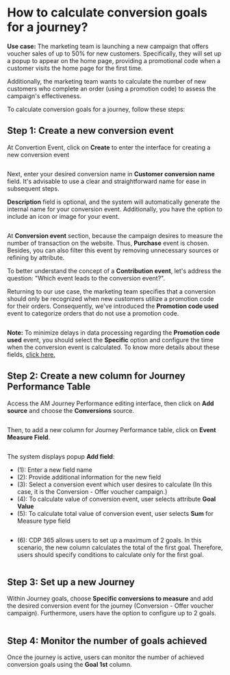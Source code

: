 # How to calculate conversion goals for a journey?

**Use case:** The marketing team is launching a new campaign that offers voucher sales of up to 50% for new customers. Specifically, they will set up a popup to appear on the home page, providing a promotional code when a customer visits the home page for the first time.&#x20;

Additionally, the marketing team wants to calculate the number of new customers who complete an order (using a promotion code) to assess the campaign's effectiveness.

To calculate conversion goals for a journey, follow these steps:

## Step 1: Create a new conversion event

At Convertion Event, click on **Create** to enter the interface for creating a new conversion event

<figure><img src="https://lh7-rt.googleusercontent.com/docsz/AD_4nXegpxn2kBdNciPUglfFjq8BI0Ij4BuvVBVh1Sy-o7sKqdllhhN-szjDwBC-mXihzKREC2jMqqXqk1yFpbSV_BKT4kTnkep6DsQt6WG98pODM63QjUHmfxrDbSIWGE2BNbJ3UVKm92Wqo5qLA_Zxf6fTgZxL?key=jqlrLHcQRq84j2mU-bHqrw" alt=""><figcaption></figcaption></figure>

Next, enter your desired conversion name in **Customer conversion name** field. It's advisable to use a clear and straightforward name for ease in subsequent steps.

**Description** field is optional, and the system will automatically generate the internal name for your conversion event. Additionally, you have the option to include an icon or image for your event.

<figure><img src="https://lh7-rt.googleusercontent.com/docsz/AD_4nXdgUiSH18VmMR8XX8GWhI4jGbc1tzJWvM0x2jHUoHBN6duMsbYfxl25Hv_SxjhFXK_f8DEemQIdmPzivzvo7Ke7f5V3WJph7OFHtvO0JaScRg5W0gO9FV7kCp7JtYrXkyE_wn-xnUHjHfynO2MjeywWMzo?key=jqlrLHcQRq84j2mU-bHqrw" alt=""><figcaption></figcaption></figure>

At **Conversion event** section, because the campaign desires to measure the number of transaction on the website. Thus, **Purchase** event is chosen. Besides, you can also filter this event by removing unnecessary sources or refining by attribute.

To better understand the concept of a **Contribution event**, let's address the question: "Which event leads to the conversion event?".&#x20;

Returning to our use case, the marketing team specifies that a conversion should only be recognized when new customers utilize a promotion code for their orders. Consequently, we've introduced the **Promotion code used** event to categorize orders that do not use a promotion code.

<figure><img src="https://lh7-rt.googleusercontent.com/docsz/AD_4nXeBm_fFyqibNSXqDktJjvMI2S-77luVSCh5M_T_qHV_uYkHS1fq8RvWSixydJSA4H1EfyAxC2KfDB633vfL7rLmKBG3PL2eAiqAyYzbFanYTwCdNnZc8T9NvA98o9wAdApmlG-eTMfiIpGrJDErJt8ws2GU?key=jqlrLHcQRq84j2mU-bHqrw" alt=""><figcaption></figcaption></figure>

**Note:** To minimize delays in data processing regarding the **Promotion code used** event, you should select the **Specific** option and configure the time when the conversion event is calculated. To know more details about these fields, [click here.](https://docs.antsomi.com/cdp-365-user-guide-en/data-hub/event-sources/conversion-event)

## Step 2: Create a new column for Journey Performance Table

Access the AM Journey Performance editing interface, then click on **Add source** and choose the **Conversions** source.

<figure><img src="https://lh7-rt.googleusercontent.com/docsz/AD_4nXeiSoDbxQ76wPuTrJ6i66NW1Io7uNBw51AF1u_ePzXCSQ0gpxHH439j9p7w16nIaAYQYTo22H9eSRCQU5ga3hBsSEQLevwZttQJkGcRGNnffKrAC9DPh9ziK1fQt4kjpmfuqJdgP9cFTbd95FL2_gqhogI?key=jqlrLHcQRq84j2mU-bHqrw" alt=""><figcaption></figcaption></figure>

Then, to add a new column for Journey Performance table, click on **Event Measure Field**.

<figure><img src="https://lh7-rt.googleusercontent.com/docsz/AD_4nXcSctq-rWwQ5aDV8bhPfJkHBKhmNXwiQnFwOpYyW83xIIreBdBC8WbrzIUhtltw8LAiPrsEFvGZgJoIaZ8i486oo6Djne0HH3Bsz0MdXybzKIgTHffPrzff84wNjz8BMLeDk3wqK8W6xj2w8zNEtR_yQBEo?key=jqlrLHcQRq84j2mU-bHqrw" alt=""><figcaption></figcaption></figure>

The system displays popup **Add field**:

* (1): Enter a new field name
* (2): Provide additional information for the new field
* (3): Select a conversion event which user desires to calculate (In this case, it is the Conversion - Offer voucher campaign.)
* (4): To calculate value of conversion event, user selects attribute **Goal Value**
* (5): To calculate total value of conversion event, user selects **Sum** for Measure type field

<figure><img src="https://lh7-rt.googleusercontent.com/docsz/AD_4nXdo9ToFwzmKNrbhlYQ2sD2G-WJUkm8H-chmvgmKVGMB7dEBBmafP5HerzKXolFnwW-yx-i9A6uSHuk3WmR8DdPqJ0Nrn9l62v1hZHqqjmTzbd9ofeaO5HUlhe6yBP0jTR03UZmNcJXH_9kCBDkGCjVFg10?key=jqlrLHcQRq84j2mU-bHqrw" alt=""><figcaption></figcaption></figure>

* (6): CDP 365 allows users to set up a maximum of 2 goals. In this scenario, the new column calculates the total of the first goal. Therefore, users should specify conditions to calculate only for the first goal.

<figure><img src="https://lh7-rt.googleusercontent.com/docsz/AD_4nXeqRtrSvGYDWkgyGWDKU5tRFp866755Z-aIyztSz2QAHTlOyovxAk5-3DSzhBDIROAzn5sUn1dwPvQPzu5ULrG5Fu7IBiad86SphIxPjJlfOQ1kmtdl4bM7TI9lA-jXlaru6IBmmeAyGcbWd24pN2XMzo0?key=jqlrLHcQRq84j2mU-bHqrw" alt=""><figcaption></figcaption></figure>

## Step 3: Set up a new Journey

Within Journey goals, choose **Specific conversions to measure** and add the desired conversion event for the journey (Conversion - Offer voucher campaign). Furthermore, users have the option to configure up to 2 goals.

<figure><img src="https://lh7-rt.googleusercontent.com/docsz/AD_4nXfUAUmHoYLlewYqs0Yg6vRlZ3liYFRIGyBfdZGohP3-cIlbfoGtP3fqg8moq4XdmZELpuNtsjaH9EyTbNjDZ55BalVNqy6tY7Oxvb1gjlx_f8_OsH6cEk-KvimwtJu03bzVWgrCmL2b2eJ2oLZPpLRJb0ct?key=jqlrLHcQRq84j2mU-bHqrw" alt=""><figcaption></figcaption></figure>

## Step 4: Monitor the number of goals achieved

Once the journey is active, users can monitor the number of achieved conversion goals using the **Goal 1st** column.

<figure><img src="https://lh7-rt.googleusercontent.com/docsz/AD_4nXehg0VfSLFZcbbd0bMf6xNxZiIUPkxsGqI3J99DSP0UmXCsbZBrHVnHHLCVeiaPdPq3FNjUtd7pqWljMT7SCFH7ZbJscxVaokUyGosQEp2NJ2saK9j29AFs7jKGVAuWX_DO9kL5Ay1FHKXBKdk9norXhOE?key=jqlrLHcQRq84j2mU-bHqrw" alt=""><figcaption></figcaption></figure>
